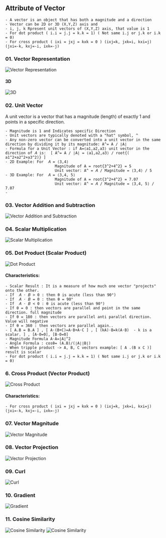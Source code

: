 ## Attribute of Vector
```
- A vector is an object that has both a magnitude and a direction
- Vector can be 2D or 3D (X,Y,Z) axis and 
- i, j, k Rpresent unit vectors of (X,Y,Z) axis, that value is 1
- For dot product ( i.i = j.j = k.k = 1) ( Not same i.j or j.k or i.k = 0)
- For cross product ( ixi = jxj = kxk = 0 ) (ixj=k, jxk=i, kxi=j) (jxi=-k, kxj=-i, ixk=-j)
```
### 01. Vector Representation
![Vector Representation](https://github.com/samratpro/Python_Notes/blob/master/03.%20DS%20and%20ML/01.%20Math/00.%20Img/01.%20vector/01.%20vector_representation.png)
#### 3D
![3D](https://github.com/samratpro/Python_Notes/blob/master/03.%20DS%20and%20ML/01.%20Math/00.%20Img/01.%20vector/00.%203d%20vector.png)
### 02. Unit Vector
A unit vector is a vector that has a magnitude (length) of exactly 1 and points in a specific direction.
```
- Magnitude is 1 and Indicates specific Direction
- Unit vectors are typically denoted with a "hat" symbol, ^
- Any non-zero vector can be converted into a unit vector in the same direction by dividing it by its magnitude: A^= A / ∣A∣
- Formula for a Unit Vector : if A=⟨a1,a2,a3⟩ unit vector in the direction of 𝐴 is:  [ A^= A / ∣A∣ = ⟨a1,a2,a3⟩ / root{( a1^2+a2^2+a3^2)} ]
- 2D Example: For  𝐴 = ⟨3,4⟩ 
                      Magnitude of A = root{3^2+4^2} = 5
                      Unit vector: A^ = 𝐴 / Magnitude = ⟨3,4⟩ / 5
- 3D Example: For  𝐴 = ⟨3,4, 5⟩ 
                      Magnitude of A = root{3^2+4^2} = 7.07
                      Unit vector: A^ = 𝐴 / Magnitude = ⟨3,4, 5⟩ / 7.07
-

```
### 03. Vector Addition and Subtraction
![Vector Addition and Subtraction](https://github.com/samratpro/Python_Notes/blob/master/03.%20DS%20and%20ML/01.%20Math/00.%20Img/01.%20vector/02.%20Vector%20Addition%20and%20Subtraction.png)

### 04. Scalar Multiplication
![Scalar Multiplication](https://github.com/samratpro/Python_Notes/blob/master/03.%20DS%20and%20ML/01.%20Math/00.%20Img/01.%20vector/3.%20Scalar%20Multiplication.png)

### 05. Dot Product (Scalar Product)
![Dot Product](https://github.com/samratpro/Python_Notes/blob/master/03.%20DS%20and%20ML/01.%20Math/00.%20Img/01.%20vector/4.%20Dot%20Product%20-%20Scalar%20Product.png)
#### Characteristics:
```
- Scalar Result : It is a measure of how much one vector "projects" onto the other.
- If  𝐴 ⋅ 𝐵 > 0 : then θ is acute (less than 90°)
- If  𝐴 ⋅ 𝐵 = 0 : then θ = 90°
- If  𝐴 ⋅ 𝐵 < 0 : θ is acute (less than 90°)
- If θ = 0 : then vectors are parallel and point in the same direction. full magnitude
- If θ = 180 : then vectors are parallel anti parallel direction. Value will negative
- If θ = 360 : then vectors are parallel again..
- [ A.B = B.A ] , [ A⋅(B+C)=A⋅B+A⋅C ] , [ (kA)⋅B=k(A⋅B)  - k is a scalar. ] , [A⋅0=0], [B⋅0=0]
- Magnitude Formula A⋅A=∣A∣^2
- Angle Formula : cosθ= (A.B)/(∣A∣∣B∣)
- When tripple product -> A, B, C vectors example: [ A .(B x C )] result is scalar
- For dot product ( i.i = j.j = k.k = 1) ( Not same i.j or j.k or i.k = 0)
``` 

### 6. Cross Product (Vector Product)
![Cross Product](https://github.com/samratpro/Python_Notes/blob/master/03.%20DS%20and%20ML/01.%20Math/00.%20Img/01.%20vector/5.%20Cross%20Product.png)
#### Characteristics:
```
- For cross product ( ixi = jxj = kxk = 0 ) (ixj=k, jxk=i, kxi=j) (jxi=-k, kxj=-i, ixk=-j)
```

### 07. Vector Magnitude
![Vector Magnitude](https://github.com/samratpro/Python_Notes/blob/master/03.%20DS%20and%20ML/01.%20Math/00.%20Img/01.%20vector/6.%20Vector%20Magnitude.png)

### 08. Vector Projection
![Vector Projection](https://github.com/samratpro/Python_Notes/blob/master/03.%20DS%20and%20ML/01.%20Math/00.%20Img/01.%20vector/7.%20Vector%20Projection.png)

### 09. Curl
![Curl](https://github.com/samratpro/Python_Notes/blob/master/03.%20DS%20and%20ML/01.%20Math/00.%20Img/01.%20vector/8.%20Curl.png)

### 10. Gradient
![Gradient](https://github.com/samratpro/Python_Notes/blob/master/03.%20DS%20and%20ML/01.%20Math/00.%20Img/01.%20vector/9.%20Gradient.png)

### 11. Cosine Similarity
![Cosine Similarity](https://github.com/samratpro/Python_Notes/blob/master/03.%20DS%20and%20ML/01.%20Math/00.%20Img/01.%20vector/10.%20cosine%202.png)
![Cosine Similarity](https://github.com/samratpro/Python_Notes/blob/master/03.%20DS%20and%20ML/01.%20Math/00.%20Img/01.%20vector/10.%20cosine%201.png)
